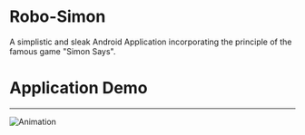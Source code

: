 # Robo-Simon
A simplistic and sleak Android Application incorporating the principle of the famous game "Simon Says".

# Application Demo
------
![Animation](https://github.com/XZot1K/Robo-Simon/assets/16107830/4a998df2-676d-4611-8cef-1edfd753024d)
